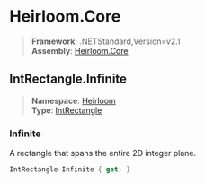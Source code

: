 # Heirloom.Core

> **Framework**: .NETStandard,Version=v2.1  
> **Assembly**: [Heirloom.Core][0]  

## IntRectangle.Infinite

> **Namespace**: [Heirloom][0]  
> **Type**: [IntRectangle][1]  

### Infinite

A rectangle that spans the entire 2D integer plane.

```cs
IntRectangle Infinite { get; }
```

[0]: ../Heirloom.Core.md
[1]: Heirloom.IntRectangle.md
